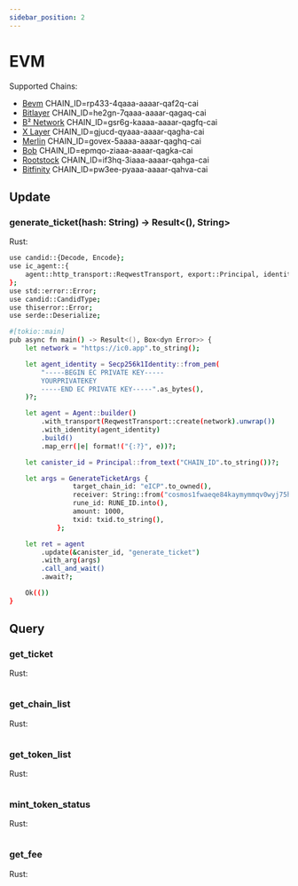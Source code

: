 ```yaml
---
sidebar_position: 2
---
```


# EVM
Supported Chains:
- [Bevm](https://www.bevm.io/) CHAIN_ID=rp433-4qaaa-aaaar-qaf2q-cai
- [Bitlayer](https://www.bitlayer.org/) CHAIN_ID=he2gn-7qaaa-aaaar-qagaq-cai
- [B² Network](https://www.bsquared.network/) CHAIN_ID=gsr6g-kaaaa-aaaar-qagfq-cai
- [X Layer](https://www.okx.com/xlayer) CHAIN_ID=gjucd-qyaaa-aaaar-qagha-cai
- [Merlin](https://merlinchain.io) CHAIN_ID=govex-5aaaa-aaaar-qaghq-cai
- [Bob](https://www.gobob.xyz/) CHAIN_ID=epmqo-ziaaa-aaaar-qagka-cai
- [Rootstock](https://rootstock.io/) CHAIN_ID=if3hq-3iaaa-aaaar-qahga-cai
- [Bitfinity](https://bitfinity.network/) CHAIN_ID=pw3ee-pyaaa-aaaar-qahva-cai


## Update
### generate_ticket(hash: String) -> Result<(), String> 
Rust:
```bash
use candid::{Decode, Encode};
use ic_agent::{
	agent::http_transport::ReqwestTransport, export::Principal, identity::Secp256k1Identity, Agent,
};
use std::error::Error;
use candid::CandidType;
use thiserror::Error;
use serde::Deserialize;

#[tokio::main]
pub async fn main() -> Result<(), Box<dyn Error>> {
	let network = "https://ic0.app".to_string();

	let agent_identity = Secp256k1Identity::from_pem(
		"-----BEGIN EC PRIVATE KEY-----
		YOURPRIVATEKEY
		-----END EC PRIVATE KEY-----".as_bytes(),
	)?;

	let agent = Agent::builder()
		.with_transport(ReqwestTransport::create(network).unwrap())
		.with_identity(agent_identity)
		.build()
		.map_err(|e| format!("{:?}", e))?;

	let canister_id = Principal::from_text("CHAIN_ID".to_string())?;

    let args = GenerateTicketArgs {
				target_chain_id: "eICP".to_owned(),
				receiver: String::from("cosmos1fwaeqe84kaymymmqv0wyj75hzsdq4gfqm5xvvv"),
				rune_id: RUNE_ID.into(),
				amount: 1000,
				txid: txid.to_string(),
			};

	let ret = agent
		.update(&canister_id, "generate_ticket")
		.with_arg(args)
		.call_and_wait()
		.await?;

	Ok(())
}
```

## Query
### get_ticket
Rust:
```bash

```
### get_chain_list
Rust:
```bash

```
### get_token_list
Rust:
```bash

```
### mint_token_status
Rust:
```bash

```
### get_fee
Rust:
```bash

```
